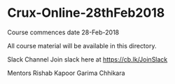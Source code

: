 # Crux-Online-28thFeb2018
Course commences date 28-Feb-2018

All course material will be available in this directory.

Slack Channel
Join slack here at https://cb.lk/JoinSlack

Mentors
Rishab Kapoor
Garima Chhikara
